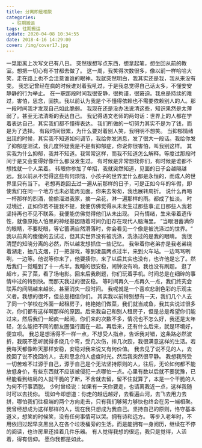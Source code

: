 ```yaml
---
title: 分离即是相聚
categories:
  - 往期搬运
tags: 往期搬运
update: 2020-04-08 10:34:55
date: 2018-4-16 14:29:00
cover: /img/cover17.jpg
---
```


一晃距离上次写文已有八日。
 突然很想写点东西，想拿起笔，想坐回从前的教室。想把一切心有不甘都去做了。
这一周，我笑得次数很多，像以前一样哈哈大笑，走在路上也不会注意谁谁的眼神。我就突然明白，我其实还是我，我从来没有变。
我忘记曾经在疯的时候谁对着我吼过，于是我总觉得自己话太多，不懂安安静静的行为举止。
在一职那段时间我很安静，很拘谨，很窘迫。我总是持续的难过，害怕，思念，固执。我以前认为我是个不懂得依赖也不需要依赖别人的人。那一段时间我才发现自己如此脆弱。
我现在还是没办法说清这些，知识果然是太薄弱了。甚至无法清晰的表达自己。
我记得语文老师的两句话：世界上的人都在学着表达自己，其实我们都不懂得表达。
                                            我们所做的一切努力其实不是为了钱，而是为了选择。
有段时间很累，为什么要对着别人笑，我明明不想笑。
当抑郁情绪出现的时候，其实我不知道如何调节，我给你发消息，发了很大一段话。我给你发了抑郁症测试，我几度怀疑我是不是有抑郁症，你说你很害怕，叫我别这样。
其实我为什么抑郁，我并不知道。我常常这样，而我不知道怎么解释。等度过那段时间于是又会变得好像什么都没发生过。
有时候是非常想找你们，有时候是谁都不想找就一个人呆着。
转眼你参加了单招，我就突然知道，见面的日子会越隔越远。我以前从不觉得这些有何烦恼，小孩子的世界里什么都是永恒的，而成人的世界里只有当下。
老想再跑回去过一遍从前那样的日子，可是正如今年的年假，即使我们在同一个地方也未必能再见面。你来去匆匆，我也展转周折。
说什么再喝一杯那样的烈酒，偷偷溜进我家，摘一朵花，淋一遍那样的雨。都成了扯淡。
时过境迁，正如你若不提我不提，我便仿佛觉得从未发生过那些事;正日那些人我若坚持再也不见不联系，我便能仿佛觉得他们从未出现。
只有情绪，生来带着遗传性，就像原始人怕黑的神经基因随着时间仍旧存在现代人脑海里。
”当眼泪蓄满你的眼睛，不要眨眼，等它蓄满自然滑落时，你会看见一个像是被洗涤过的世界。“
我以前真的傻傻的去试过，但其实世界没有被洗涤，洗涤过的是我的眼睛。
我很清楚的知晓分离的必然，所以越发想抓住一些记忆。
我带着你老弟亦是我老弟绕着湖走，抽几支烟，打一把游戏，等到凌晨两点过半，来到火车站。一边骂骂咧咧，一边等。他说等你来了，他要揍你，来了以后其实也没有，也许他是忘了。然后我们一觉睡到了十一点半。我睡的很安稳，闹钟没有响，我也没有刷题。
逛了超市，买了菜，看了场电影。回来后我刷题，你们玩着手机。时间总是在细碎的事情中过的特别快。而那天我过的很安稳。
等时间再久一点再久一点，我们终究会联系的间隔越来越长，甚至消失一段时间。
我呢就是一个喜欢悲剧色彩的乐观主义者。我想的很坏，但总是相信你们。
其实我以前特别想有一天，我们几个人去了同一个学校在外面一起租房子，艳艳她们做菜，我们就当咸鱼，我其实说过很多次，你们都有这样啊那样的原因。后来我自己和别人租房子，但是总是希望你们能过来，然后我们一起疯一起闹，你们来的次数不多，情况也不怎么好，我还是太年轻，怎么能把不同的朋友圈强行画在一起。再后来，还有什么后来，就是环境好，便宜呗。
我总是想活得不一样一点，不想受人指点，告诉我对错，这条路必然波折，我既不愿听就得多绕几个弯，受几次伤，摔几次跤，我很满意这样的生活。若我每天都像昨天那样安稳，安稳对我来说又有何价值。
我去见了说不见的人，去挽回了说不挽回的人，去和思念的人虚度时光。然后我突然很平静。
我想我所受一切苦难不过源于自己，源于自己是个无法坚持原则的人，往后，无论如何都不能放低身价，有些东西就不应该被侵犯一点哪怕一点。心里有数以后就不要犹豫，已经能看到结局的人就干脆的了断，不舍就去留，留不住就算了，本是一个干脆的人为何不行事洒脱。
少时曾经说：如果有一天你要走，也请离我近一点，这样我随时可以去找你。
现如今却想道：你走的越远越好，去看遍山河，去飞去用力去拼，哪怕我们往极端的两个方向走去，只有我们够努力够快也终会在另一端相聚。
我曾经想成为这样那样的人，现在我只想成为我自己。坚持自己的原则，恪守基本道义，想笑的时候笑，没有任何事情可以哭。拥有诗和远方。
等步入老年时，不用依旧过起早贪黑出入在各个垃圾桶旁的生活。而是能拥有一身阅历，继续在不停的阅读，也许房里还挂着几件乐器。
有人觉得我想的很远，我只是觉得，人活着，得有信仰。
愿你我都是如此。